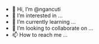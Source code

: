 - 👋 Hi, I’m @ngancuti
- 👀 I’m interested in ...
- 🌱 I’m currently learning ...
- 💞️ I’m looking to collaborate on ...
- 📫 How to reach me ...

<!---
ngancuti/ngancuti is a ✨ special ✨ repository because its `README.md` (this file) appears on your GitHub profile.
You can click the Preview link to take a look at your changes.
--->
